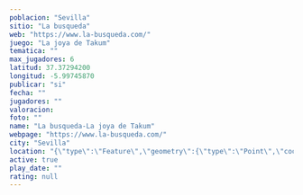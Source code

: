 ```yaml
---
poblacion: "Sevilla"
sitio: "La busqueda"
web: "https://www.la-busqueda.com/"
juego: "La joya de Takum"
tematica: ""
max_jugadores: 6
latitud: 37.37294200
longitud: -5.99745870
publicar: "si"
fecha: ""
jugadores: ""
valoracion: 
foto: ""
name: "La busqueda-La joya de Takum"
webpage: "https://www.la-busqueda.com/"
city: "Sevilla"
location: "{\"type\":\"Feature\",\"geometry\":{\"type\":\"Point\",\"coordinates\":[-5.9974587,37.372942]}}"
active: true
play_date: ""
rating: null
---
```


